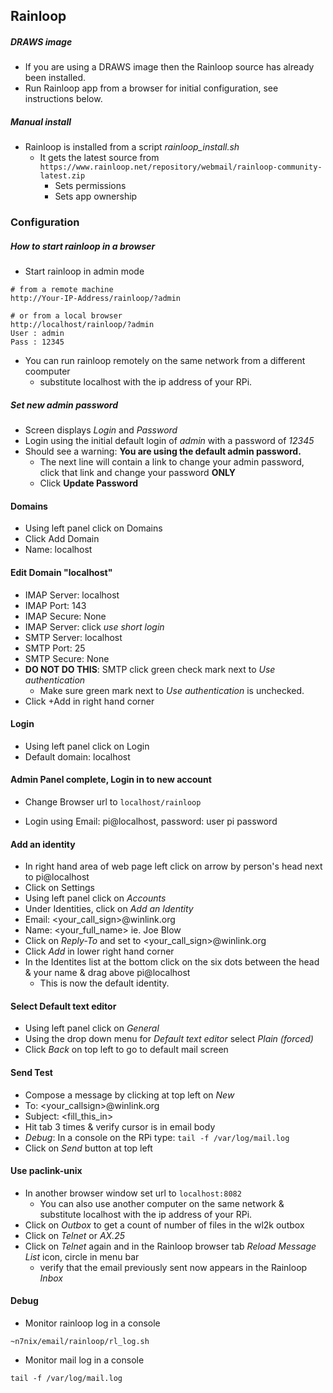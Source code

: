 ## Rainloop

##### DRAWS image
* If you are using a DRAWS image then the Rainloop source has already been installed.
* Run Rainloop app from a browser for initial configuration, see instructions below.

##### Manual install
* Rainloop is installed from a script _rainloop_install.sh_
  * It gets the latest source from ```https://www.rainloop.net/repository/webmail/rainloop-community-latest.zip```
    * Sets permissions
    * Sets app ownership

### Configuration
##### How to start rainloop in a browser
* Start rainloop in admin mode
```
# from a remote machine
http://Your-IP-Address/rainloop/?admin

# or from a local browser
http://localhost/rainloop/?admin
User : admin
Pass : 12345
```
* You can run rainloop remotely on the same network from a different coomputer
  * substitute localhost with the ip address of your RPi.

##### Set new admin password
* Screen displays _Login_ and _Password_
* Login using the initial default login of _admin_ with a password of _12345_
* Should see a warning: __You are using the default admin password.__
  * The next line will contain a link to change your admin password, click that link and change your password __ONLY__
  * Click __Update Password__

#### Domains
* Using left panel click on Domains
* Click Add Domain
* Name: localhost

#### Edit Domain "localhost"

* IMAP Server: localhost
* IMAP Port: 143
* IMAP Secure: None
* IMAP Server: click _use short login_
* SMTP Server: localhost
* SMTP Port: 25
* SMTP Secure: None
* __DO NOT DO THIS__: SMTP click green check mark next to _Use authentication_
  * Make sure green mark next to _Use authentication_ is unchecked.
* Click +Add in right hand corner

#### Login
* Using left panel click on Login
* Default domain: localhost

#### Admin Panel complete, Login in to new account
* Change Browser url to ```localhost/rainloop```

* Login using Email: pi@localhost, password: user pi password

#### Add an identity
* In right hand area of web page left click on arrow by person's head next to pi@localhost
* Click on Settings
* Using left panel click on _Accounts_
* Under Identities, click on _Add an Identity_
* Email: <your_call_sign>@winlink.org
* Name: <your_full_name> ie. Joe Blow
* Click on _Reply-To_ and set to <your_call_sign>@winlink.org
* Click _Add_ in lower right hand corner
* In the Identites list at the bottom click on the six dots between the head & your name & drag above pi@localhost
  * This is now the default identity.

#### Select Default text editor

* Using left panel click on _General_
* Using the drop down menu for _Default text editor_ select _Plain (forced)_
* Click _Back_ on top left to go to default mail screen

#### Send Test

* Compose a message by clicking at top left on _New_
* To: <your_callsign>@winlink.org
* Subject: <fill_this_in>
* Hit tab 3 times & verify cursor is in email body
* _Debug_: In a console on the RPi type: ```tail -f /var/log/mail.log```
* Click on _Send_ button at top left

#### Use paclink-unix
* In another browser window set url to ```localhost:8082```
  * You can also use another computer on the same network & substitute localhost with the ip address of your RPi.
* Click on _Outbox_ to get a count of number of files in the wl2k outbox
* Click on _Telnet_ or _AX.25_
* Click on _Telnet_ again and in the Rainloop browser tab _Reload Message List_ icon, circle in menu bar
  * verify that the email previously sent now appears in the Rainloop _Inbox_

#### Debug

* Monitor rainloop log in a console
```
~n7nix/email/rainloop/rl_log.sh
```

* Monitor mail log in a console
```
tail -f /var/log/mail.log
```
